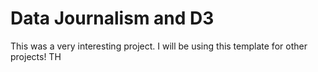 # Data Journalism and D3
This was a very interesting project. I will be using this template for other projects!
TH
